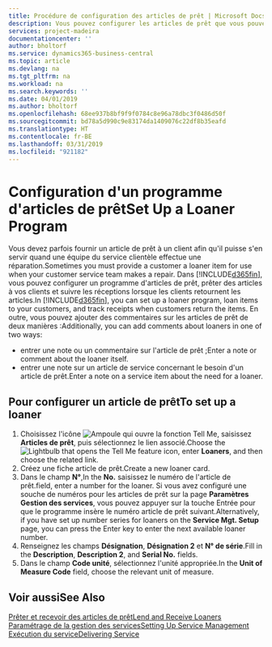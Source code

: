 ```yaml
---
title: Procédure de configuration des articles de prêt | Microsoft Docs
description: Vous pouvez configurer les articles de prêt que vous pouvez prêter aux clients afin de remplacer les articles de service lors de leur maintenance.
services: project-madeira
documentationcenter: ''
author: bholtorf
ms.service: dynamics365-business-central
ms.topic: article
ms.devlang: na
ms.tgt_pltfrm: na
ms.workload: na
ms.search.keywords: ''
ms.date: 04/01/2019
ms.author: bholtorf
ms.openlocfilehash: 68ee937b8bf9f9f0784c8e96a78dbc3f0486d50f
ms.sourcegitcommit: bd78a5d990c9e83174da1409076c22df8b35eafd
ms.translationtype: HT
ms.contentlocale: fr-BE
ms.lasthandoff: 03/31/2019
ms.locfileid: "921182"
---
```

# <a name="set-up-a-loaner-program"></a><span data-ttu-id="e2188-103">Configuration d'un programme d'articles de prêt</span><span class="sxs-lookup"><span data-stu-id="e2188-103">Set Up a Loaner Program</span></span>
<span data-ttu-id="e2188-104">Vous devez parfois fournir un article de prêt à un client afin qu'il puisse s'en servir quand une équipe du service clientèle effectue une réparation.</span><span class="sxs-lookup"><span data-stu-id="e2188-104">Sometimes you must provide a customer a loaner item for use when your customer service team makes a repair.</span></span> <span data-ttu-id="e2188-105">Dans [!INCLUDE[d365fin](includes/d365fin_md.md)], vous pouvez configurer un programme d'articles de prêt, prêter des articles à vos clients et suivre les réceptions lorsque les clients retournent les articles.</span><span class="sxs-lookup"><span data-stu-id="e2188-105">In [!INCLUDE[d365fin](includes/d365fin_md.md)], you can set up a loaner program, loan items to your customers, and track receipts when customers return the items.</span></span> <span data-ttu-id="e2188-106">En outre, vous pouvez ajouter des commentaires sur les articles de prêt de deux manières :</span><span class="sxs-lookup"><span data-stu-id="e2188-106">Additionally, you can add comments about loaners in one of two ways:</span></span>  
  
* <span data-ttu-id="e2188-107">entrer une note ou un commentaire sur l'article de prêt ;</span><span class="sxs-lookup"><span data-stu-id="e2188-107">Enter a note or comment about the loaner itself.</span></span>  
* <span data-ttu-id="e2188-108">entrer une note sur un article de service concernant le besoin d'un article de prêt.</span><span class="sxs-lookup"><span data-stu-id="e2188-108">Enter a note on a service item about the need for a loaner.</span></span>  

## <a name="to-set-up-a-loaner"></a><span data-ttu-id="e2188-109">Pour configurer un article de prêt</span><span class="sxs-lookup"><span data-stu-id="e2188-109">To set up a loaner</span></span>  
1. <span data-ttu-id="e2188-110">Choisissez l'icône ![Ampoule qui ouvre la fonction Tell Me](media/ui-search/search_small.png "Dites-moi ce que vous voulez faire"), saisissez **Articles de prêt**, puis sélectionnez le lien associé.</span><span class="sxs-lookup"><span data-stu-id="e2188-110">Choose the ![Lightbulb that opens the Tell Me feature](media/ui-search/search_small.png "Tell me what you want to do") icon, enter **Loaners**, and then choose the related link.</span></span>  
2. <span data-ttu-id="e2188-111">Créez une fiche article de prêt.</span><span class="sxs-lookup"><span data-stu-id="e2188-111">Create a new loaner card.</span></span> 
3. <span data-ttu-id="e2188-112">Dans le champ **N°**,</span><span class="sxs-lookup"><span data-stu-id="e2188-112">In the **No.**</span></span> <span data-ttu-id="e2188-113">saisissez le numéro de l'article de prêt.</span><span class="sxs-lookup"><span data-stu-id="e2188-113">field, enter a number for the loaner.</span></span> <span data-ttu-id="e2188-114">Si vous avez configuré une souche de numéros pour les articles de prêt sur la page **Paramètres Gestion des services**, vous pouvez appuyer sur la touche Entrée pour que le programme insère le numéro article de prêt suivant.</span><span class="sxs-lookup"><span data-stu-id="e2188-114">Alternatively, if you have set up number series for loaners on the **Service Mgt. Setup** page, you can press the Enter key to enter the next available loaner number.</span></span>  
4. <span data-ttu-id="e2188-115">Renseignez les champs **Désignation**, **Désignation 2** et **N° de série**.</span><span class="sxs-lookup"><span data-stu-id="e2188-115">Fill in the **Description**, **Description 2**, and **Serial No.** fields.</span></span>  
5. <span data-ttu-id="e2188-116">Dans le champ **Code unité**, sélectionnez l'unité appropriée.</span><span class="sxs-lookup"><span data-stu-id="e2188-116">In the **Unit of Measure Code** field, choose the relevant unit of measure.</span></span>  
  
## <a name="see-also"></a><span data-ttu-id="e2188-117">Voir aussi</span><span class="sxs-lookup"><span data-stu-id="e2188-117">See Also</span></span>
[<span data-ttu-id="e2188-118">Prêter et recevoir des articles de prêt</span><span class="sxs-lookup"><span data-stu-id="e2188-118">Lend and Receive Loaners</span></span>](service-how-to-lend-receive-loaners.md)  
[<span data-ttu-id="e2188-119">Paramétrage de la gestion des services</span><span class="sxs-lookup"><span data-stu-id="e2188-119">Setting Up Service Management</span></span>](service-setup-service.md)  
[<span data-ttu-id="e2188-120">Exécution du service</span><span class="sxs-lookup"><span data-stu-id="e2188-120">Delivering Service</span></span>](service-deliver-service.md)  

